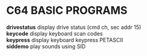 # C64 BASIC PROGRAMS

**drivestatus** display drive status (cmd ch, sec addr 15)  
**keycode**     display keyboard scan codes  
**keypress**    display keyboard keypress PETASCII  
**siddemo**     play sounds using SID  
